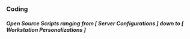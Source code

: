 ### Coding
##### Open Source Scripts ranging from [ Server Configurations ] down to [ Workstation Personalizations ]

